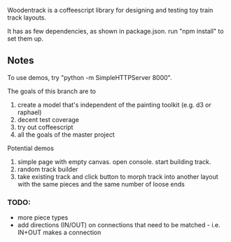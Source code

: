 Woodentrack is a coffeescript library for designing and testing toy train track layouts.

It has as few dependencies, as shown in package.json.  run "npm install" to set them up.

## Notes

To use demos, try "python -m SimpleHTTPServer 8000".

The goals of this branch are to
 1. create a model that's independent of the painting toolkit (e.g. d3 or raphael)
 2. decent test coverage
 3. try out coffeescript
 4. all the goals of the master project

Potential demos
 1. simple page with empty canvas.  open console.  start building track.
 2. random track builder
 3. take existing track and click button to morph track into another layout with the same pieces and the same number of loose ends

### TODO:
 - more piece types
 - add directions (IN/OUT) on connections that need to be matched - i.e. IN+OUT makes a connection
